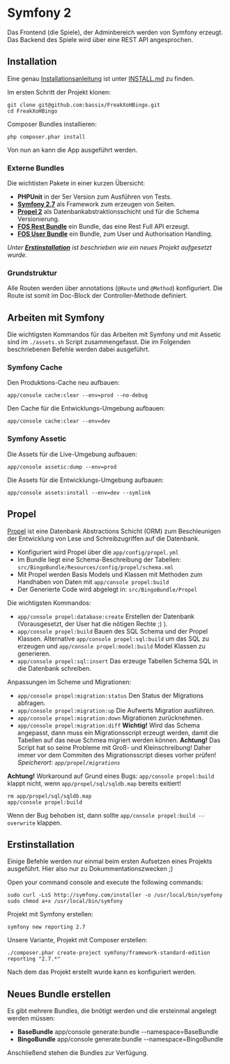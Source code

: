 # Symfony 2

Das Frontend (die Spiele), der Adminbereich werden von Symfony erzeugt. Das Backend des Spiele wird über eine REST API angesprochen.

## Installation

Eine genau [Installationsanleitung](INSTALL.md) ist unter [INSTALL.md](INSTALL.md) zu finden.

Im ersten Schritt der Projekt klonen:

    git clone git@github.com:bassix/FreakXoHBingo.git
    cd FreakXoHBingo
    
Composer Bundles installieren:

    php composer.phar install

Von nun an kann die App ausgeführt werden.

### Externe Bundles

Die wichtisten Pakete in einer kurzen Übersicht:

* **PHPUnit** in der 5er Version zum Ausführen von Tests.
* **[Symfony 2.7](https://symfony.com/)** als Framework zum erzeugen von Seiten.
* **[Propel 2](http://propelorm.org/)** als Datenbankabstraktionsschicht und für die Schema Versionierung.
* **[FOS Rest Bundle](http://symfony.com/doc/current/bundles/FOSRestBundle/index.html)** ein Bundle, das eine Rest Full API erzeugt.
* **[FOS User Bundle](https://symfony.com/doc/master/bundles/FOSUserBundle/index.html)** ein Bundle, zum User und Authorisation Handling.

_Unter **[Erstinstallation](erstinstallation)** ist beschrieben wie ein neues Projekt aufgesetzt wurde._

### Grundstruktur

Alle Routen werden über annotations (```@Route``` und ```@Method```) konfiguriert. Die Route ist somit im Doc-Block der Controller-Methode definiert.

## Arbeiten mit Symfony

Die wichtigsten Kommandos für das Arbeiten mit Symfony und mit Assetic sind im ```./assets.sh``` Script zusammengefasst. Die im Folgenden beschriebenen Befehle werden dabei ausgeführt.

### Symfony Cache

Den Produktions-Cache neu aufbauen:

    app/console cache:clear --env=prod --no-debug

Den Cache für die Entwicklungs-Umgebung aufbauen:

    app/console cache:clear --env=dev

### Symfony Assetic

Die Assets für die Live-Umgebung aufbauen:

    app/console assetic:dump --env=prod

Die Assets für die Entwicklungs-Umgebung aufbauen:

    app/console assets:install --env=dev --symlink

## Propel

[Propel](http://propelorm.org/) ist eine Datenbank Abstractions Schicht (ORM) zum Beschleunigen der Entwicklung von Lese und Schreibzugriffen auf die Datenbank.

* Konfiguriert wird Propel über die ```app/config/propel.yml```
* Im Bundle liegt eine Schema-Beschreibung der Tabellen: ```src/BingoBundle/Resources/config/propel/schema.xml```
* Mit Propel werden Basis Models und Klassen mit Methoden zum Handhaben von Daten mit ```app/console propel:build```
* Der Generierte Code wird abgelegt in: ```src/BingoBundle/Propel```

Die wichtigsten Kommandos:

* ```app/console propel:database:create``` Erstellen der Datenbank (Vorausgesetzt, der User hat die nötigen Rechte ;) ).
* ```app/console propel:build``` Bauen des SQL Schema und der Propel Klassen. Alternative ```app/console propel:sql:build``` um das SQL zu erzeugen und ```app/console propel:model:build``` Model Klassen zu generieren.
* ```app/console propel:sql:insert``` Das erzeuge Tabellen Schema SQL in die Datenbank schreiben.

Anpassungen im Scheme und Migrationen:

* ```app/console propel:migration:status``` Den Status der Migrations abfragen.
* ```app/console propel:migration:up``` Die Aufwerts Migration ausführen.
* ```app/console propel:migration:down``` Migrationen zurücknehmen.
* ```app/console propel:migration:diff``` **Wichtig!** Wird das Schema angepasst, dann muss ein Migrationsscript erzeugt werden, damit die Tabellen auf das neue Schmea migriert werden können. **Achtung!** Das Script hat so seine Probleme mit Groß- und Kleinschreibung! Daher immer vor dem Commiten des Migrationsscript dieses vorher prüfen! _Speicherort: ```app/propel/migrations```_

**Achtung!** Workaround auf Grund eines Bugs: ```app/console propel:build``` klappt nicht, wenn ```app/propel/sql/sqldb.map``` bereits exitiert!

    rm app/propel/sql/sqldb.map
    app/console propel:build

Wenn der Bug behoben ist, dann sollte ```app/console propel:build --overwrite``` klappen.

## <a name="erstinstallation"></a>Erstinstallation

Einige Befehle werden nur einmal beim ersten Aufsetzen eines Projekts ausgeführt. Hier also nur zu Dokummentationszwecken ;) 

Open your command console and execute the following commands:

```
sudo curl -LsS http://symfony.com/installer -o /usr/local/bin/symfony
sudo chmod a+x /usr/local/bin/symfony
```

Projekt mit Symfony erstellen:

```
symfony new reporting 2.7
```

Unsere Variante, Projekt mit Composer erstellen:

```
./composer.phar create-project symfony/framework-standard-edition reporting "2.7.*" 
```

Nach dem das Projekt erstellt wurde kann es konfiguriert werden.

## Neues Bundle erstellen

Es gibt mehrere Bundles, die bnötigt werden und die ersteinmal angelegt werden müssen:

* **BaseBundle** 
    app/console generate:bundle --namespace=BaseBundle
* **BingoBundle**
    app/console generate:bundle --namespace=BingoBundle

Anschließend stehen die Bundles zur Verfügung.
